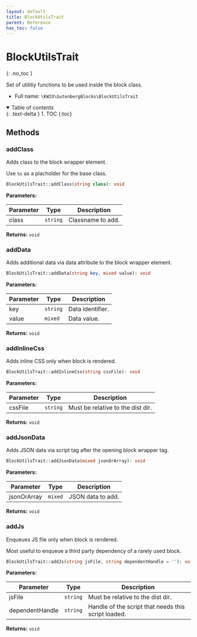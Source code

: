 ```yaml
---
layout: default
title: BlockUtilsTrait
parent: Reference
has_toc: false
---
```


# BlockUtilsTrait
{: .no_toc }

Set of utilitiy functions to be used inside the block class.



* Full name: `\KWIO\GutenbergBlocks\BlockUtilsTrait`


<details open markdown="block">
  <summary>
    Table of contents
  </summary>
  {: .text-delta }
1. TOC
{:toc}
</details>



## Methods
### addClass 
Adds class to the block wrapper element.

Use `%s` as a placholder for the base class.

```php
BlockUtilsTrait::addClass(string class): void
```


**Parameters:**

| Parameter | Type | Description |
|-----------|------|-------------|
| class | `string` | Classname to add. |


**Returns:** `void` 
### addData 
Adds additional data via data attribute to the block wrapper element.



```php
BlockUtilsTrait::addData(string key, mixed value): void
```


**Parameters:**

| Parameter | Type | Description |
|-----------|------|-------------|
| key | `string` | Data identifier. |
| value | `mixed` | Data value. |


**Returns:** `void` 
### addInlineCss 
Adds inline CSS only when block is rendered.



```php
BlockUtilsTrait::addInlineCss(string cssFile): void
```


**Parameters:**

| Parameter | Type | Description |
|-----------|------|-------------|
| cssFile | `string` | Must be relative to the dist dir. |


**Returns:** `void` 
### addJsonData 
Adds JSON data via script tag after the opening block wrapper tag.



```php
BlockUtilsTrait::addJsonData(mixed jsonOrArray): void
```


**Parameters:**

| Parameter | Type | Description |
|-----------|------|-------------|
| jsonOrArray | `mixed` | JSON data to add. |


**Returns:** `void` 
### addJs 
Enqueues JS file only when block is rendered.

Most useful to enqueue a third party dependency of a rarely used block.

```php
BlockUtilsTrait::addJs(string jsFile, string dependentHandle = ''): void
```


**Parameters:**

| Parameter | Type | Description |
|-----------|------|-------------|
| jsFile | `string` | Must be relative to the dist dir. |
| dependentHandle | `string` | Handle of the script that needs this script loaded. |


**Returns:** `void` 
